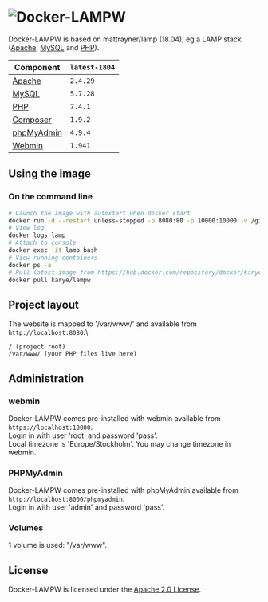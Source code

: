# ![Docker-LAMPW][logo]
Docker-LAMPW is based on mattrayner/lamp (18.04), eg a LAMP stack ([Apache][apache], [MySQL][mysql] and [PHP][php]).

Component | `latest-1804`
---|---
[Apache][apache] |`2.4.29`
[MySQL][mysql] |`5.7.28`
[PHP][php] | `7.4.1`
[Composer][composer] | `1.9.2`
[phpMyAdmin][phpmyadmin] | `4.9.4`
[Webmin][webmin] | `1.941`

## Using the image
### On the command line
```bash
# Launch the image with autostart when docker start
docker run -d --restart unless-stopped -p 8080:80 -p 10000:10000 -v /github/root:/var/www --name lamp karye/lampw
# View log
docker logs lamp
# Attach to console
docker exec -it lamp bash
# View running containers
docker ps -a
# Pull latest image from https://hub.docker.com/repository/docker/karye/lampw
docker pull karye/lampw
```

## Project layout
The website is mapped to '/var/www/' and available from `http://localhost:8080`.\
```
/ (project root)
/var/www/ (your PHP files live here)
```

## Administration
### webmin
Docker-LAMPW comes pre-installed with webmin available from `https://localhost:10000`.\
Login in with user 'root' and password 'pass'.\
Local timezone is 'Europe/Stockholm'. You may change timezone in webmin.

### PHPMyAdmin
Docker-LAMPW comes pre-installed with phpMyAdmin available from `http://localhost:8000/phpmyadmin`.\
Login in with user 'admin' and password 'pass'.

### Volumes
1 volume is used: "/var/www".

## License
Docker-LAMPW is licensed under the [Apache 2.0 License][info-license].

[logo]: https://cdn.rawgit.com/mattrayner/docker-lamp/831976c022782e592b7e2758464b2a9efe3da042/docs/logo.svg

[apache]: http://www.apache.org/
[mysql]: https://www.mysql.com/
[php]: http://php.net/
[composer]: https://getcomposer.org/
[phpmyadmin]: https://www.phpmyadmin.net/
[Webmin]: http://www.webmin.com/

[end-of-life]: http://php.net/supported-versions.php

[info-docker-hub]: https://hub.docker.com/r/mattrayner/lamp
[info-license]: LICENSE
